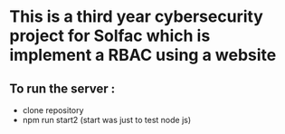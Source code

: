 # This is a third year cybersecurity project for Solfac which is implement a RBAC using a website

## To run the server :

- clone repository
- npm run start2 (start was just to test node js)